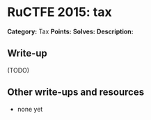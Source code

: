 # RuCTFE 2015: tax

**Category:** Tax
**Points:** 
**Solves:** 
**Description:**



## Write-up

(TODO)

## Other write-ups and resources

* none yet
